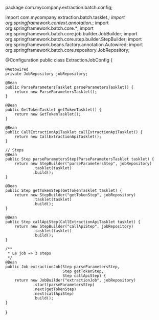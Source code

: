 package com.mycompany.extraction.batch.config;

import com.mycompany.extraction.batch.tasklet.*;
import org.springframework.context.annotation.*;
import org.springframework.batch.core.*;
import org.springframework.batch.core.job.builder.JobBuilder;
import org.springframework.batch.core.step.builder.StepBuilder;
import org.springframework.beans.factory.annotation.Autowired;
import org.springframework.batch.core.repository.JobRepository;

@Configuration
public class ExtractionJobConfig {

    @Autowired
    private JobRepository jobRepository;

    @Bean
    public ParseParametersTasklet parseParametersTasklet() {
        return new ParseParametersTasklet();
    }

    @Bean
    public GetTokenTasklet getTokenTasklet() {
        return new GetTokenTasklet();
    }

    @Bean
    public CallExtractionApiTasklet callExtractionApiTasklet() {
        return new CallExtractionApiTasklet();
    }

    // Steps
    @Bean
    public Step parseParametersStep(ParseParametersTasklet tasklet) {
        return new StepBuilder("parseParametersStep", jobRepository)
                .tasklet(tasklet)
                .build();
    }

    @Bean
    public Step getTokenStep(GetTokenTasklet tasklet) {
        return new StepBuilder("getTokenStep", jobRepository)
                .tasklet(tasklet)
                .build();
    }

    @Bean
    public Step callApiStep(CallExtractionApiTasklet tasklet) {
        return new StepBuilder("callApiStep", jobRepository)
                .tasklet(tasklet)
                .build();
    }

    /**
     * Le job => 3 steps
     */
    @Bean
    public Job extractionJob(Step parseParametersStep,
                             Step getTokenStep,
                             Step callApiStep) {
        return new JobBuilder("extractionJob", jobRepository)
                .start(parseParametersStep)
                .next(getTokenStep)
                .next(callApiStep)
                .build();
    }
}
